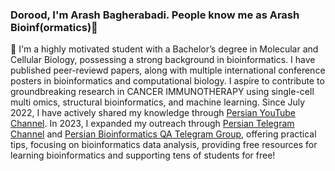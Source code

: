 <!--
**arashbioinf/arashbioinf** is a ✨ _special_ ✨ repository because its `README.md` (this file) appears on your GitHub profile.

Here are some ideas to get you started:

- 🔭 I’m currently working on ...
- 🌱 I’m currently learning ...
- 👯 I’m looking to collaborate on ...
- 🤔 I’m looking for help with ...
- 💬 Ask me about ...
- 📫 How to reach me: ...
- 😄 Pronouns: ...
- ⚡ Fun fact: ...
-->


### Dorood, I'm Arash Bagherabadi. People know me as Arash Bioinf(ormatics)👋

🧬 I'm a highly motivated student with a Bachelor’s degree in Molecular and Cellular Biology, possessing a strong background in bioinformatics. I have published peer-reviewd papers, along with multiple international conference posters in bioinformatics and computational biology. I aspire to contribute to groundbreaking research in CANCER IMMUNOTHERAPY using single-cell multi omics, structural bioinformatics, and machine learning. 
Since July 2022, I have actively shared my knowledge through [Persian YouTube Channel](https://www.youtube.com/@elmium). In 2023, I expanded my outreach through [Persian Telegram Channel](https://t.me/arashbioinf) and [Persian Bioinformatics QA Telegram Group](https://t.me/arashbioinfQA), offering practical tips, focusing on bioinformatics data analysis, providing free resources for learning bioinformatics and supporting tens of students for free!
